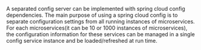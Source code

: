A separated config server can be implemented with spring cloud config dependencies.
The main purpose of using a spring cloud config is to separate configuration settings from all running instances of microservices. For each microservices(it can be 10 or 1000 instances of microservices), the configuration information for these services can be managed in a single config service instance and be loaded/refreshed at run time. 